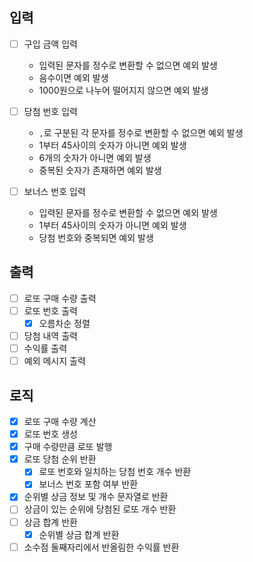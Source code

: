 ## 입력
- [ ] 구입 금액 입력
  - 입력된 문자를 정수로 변환할 수 없으면 예외 발생
  - 음수이면 예외 발생
  - 1000원으로 나누어 떨어지지 않으면 예외 발생

- [ ] 당첨 번호 입력
  - `,`로 구분된 각 문자를 정수로 변환할 수 없으면 예외 발생
  - 1부터 45사이의 숫자가 아니면 예외 발생
  - 6개의 숫자가 아니면 예외 발생
  - 중복된 숫자가 존재하면 예외 발생

- [ ] 보너스 번호 입력
  - 입력된 문자를 정수로 변환할 수 없으면 예외 발생
  - 1부터 45사이의 숫자가 아니면 예외 발생
  - 당첨 번호와 중복되면 예외 발생

## 출력
- [ ] 로또 구매 수량 출력
- [ ] 로또 번호 출력
  - [x] 오름차순 정렬
- [ ] 당첨 내역 출력
- [ ] 수익률 출력
- [ ] 예외 메시지 출력

## 로직
- [x] 로또 구매 수량 계산
- [x] 로또 번호 생성
- [x] 구매 수량만큼 로또 발행
- [x] 로또 당첨 순위 반환
  - [x] 로또 번호와 일치하는 당첨 번호 개수 반환
  - [x] 보너스 번호 포함 여부 반환
- [x] 순위별 상금 정보 및 개수 문자열로 반환
- [ ] 상금이 있는 순위에 당첨된 로또 개수 반환
- [ ] 상금 합계 반환
  - [x] 순위별 상금 합계 반환
- [ ] 소수점 둘째자리에서 반올림한 수익률 반환